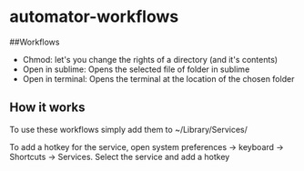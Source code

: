# automator-workflows

##Workflows
- Chmod: let's you change the rights of a directory (and it's contents)
- Open in sublime: Opens the selected file of folder in sublime 
- Open in terminal: Opens the terminal at the location of the chosen folder

## How it works

To use these workflows simply add them to ~/Library/Services/

To add a hotkey for the service, open system preferences -> keyboard -> Shortcuts -> Services. 
Select the service and add a hotkey

 
